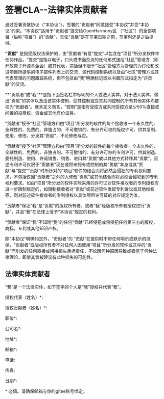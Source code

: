 # 签署CLA--法律实体贡献者<a name="ZH-CN_TOPIC_0000001055546338"></a>

通过签署贡献协议（“本协议”），签署的“贡献者”同意接受“本协议”并受“本协议”约束。“本协议”适用于“贡献者”提交给OpenHarmony区 （“社区”）的全部项目（后称“项目”）的“贡献”，无论“贡献”是在签署日期之前，签署时还是之后提供。

**“贡献”**  是指受版权法保护的，由“贡献者”有意“提交”以包含在“项目”所分发软件中任何作品。“提交”是指以电子，口头或书面交流的任何形式送给“社区”管理方（即开放原子开源基金会）或其代表，包括但不限于“社区”管理方为管理的为讨论和改进项目所提供的电子邮件列表上的交流，源代码控制系统以及由“社区”管理方或其代表管理的问题跟踪系统，但不包括由“我”明确标记或以书面形式指定为“非贡献”的交流。

**“贡献者”或“我”**是指下面签名栏中标明的个人或法人实体。对于法人实体，做出“贡献”的实体以及由该实体控制、受其控制或受其共同控制的所有其他实体均被视为“贡献者”。就本定义而言，“控制”是指有受控方或共同受控方至少50%直接或间接的投票权，资金或其他有价证券。

“贡献者”授予“社区”管理方和由“项目”所分发的软件的每个接收者一个永久性的、全球性的、免费的、非独占的、不可撤销的、有分许可权的版权许可，供其复制、使用、修改、分发其“贡献”，不论修改与否。

“贡献者”授予“社区”管理方和由“项目”所分发的软件的每个接收者一个永久性的、全球性的、免费的、非独占的、不可撤销的、有分许可权的专利许可，供其制造、委托制造、使用、许诺销售、销售、进口其“贡献”或以其他方式转移其“贡献”。前述专利许可仅限于“贡献者”现在或将来拥有或控制的其“贡献”本身或其“贡献”与“提交”“贡献”时所针对的“项目”软件的结合而将必然会侵犯的专利权利要求，不包括仅因“贡献者”之外的人修改“贡献”或其他结合而将必然会侵犯到的专利权利要求。如由“项目”所分发的软件实际采用的许可证对软件接收者的专利授权有进一步限制规定的，如限制接收者对“贡献”或前述软件发起专利诉讼或其他维权等，则对前述软件接收者的专利授权以具体项目许可证的对应规定为准。

“贡献者”保证“我”是“贡献”的版权所有者，或者“我”经版权所有者授权进行“贡献”，并且“我”在法律上授予“本协议”规定的权利。

“贡献者”保证“我”不知晓“我”的任何“贡献”已经侵犯或将侵犯任何第三方的版权，商标，专利或其他知识产权。

除“本协议”明确约定外，“贡献者”的 “贡献”在提供时不带任何明示或默示的担保，“贡献者”或版权所有者不对任何人因使用“项目”所分发的软件或其中的“贡献”而引发的任何直接或间接损失承担责任，不论因何种原因导致或者基于何种法律理论，即使其曾被建议有此种损失的可能性。

## 法律实体贡献者<a name="section194032211519"></a>

“我”是一个法律实体，如下签字的个人是“我”授权并代表“我”。

授权代表（姓名）\*:

授权贡献者（姓名）\*:

职位\*:

公司名\*:

地址\*:

邮箱\*:

电话:

传真:

日期\*:

\* 必填。请确保邮箱与你的gitee账号绑定。

